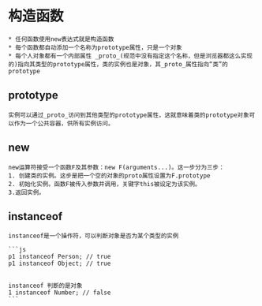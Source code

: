 # 构造函数

    * 任何函数使用new表达式就是构造函数
    * 每个函数都自动添加一个名称为prototype属性，只是一个对象
    * 每个人对象都有一个内部属性 _proto_(规范中没有指定这个名称，但是浏览器都这么实现的)指向其类型的prototype属性，类的实例也是对象，其_proto_属性指向“类”的prototype


## prototype
    实例可以通过_proto_访问到其他类型的prototype属性，这就意味着类的prototype对象可以作为一个公共容器，供所有实例访问。 
## new 

    new运算符接受一个函数F及其参数：new F(arguments...)。这一步分为三步：
    1. 创建类的实例。这步是把一个空的对象的proto属性设置为F.prototype
    2. 初始化实例。函数F被传入参数并调用，关键字this被设定为该实例。
    3.返回实例。

## instanceof

    instanceof是一个操作符，可以判断对象是否为某个类型的实例

    ```js
    p1 instanceof Person; // true
    p1 instanceof Object; // true


    instanceof 判断的是对象
    1 instanceof Number; // false
    ```